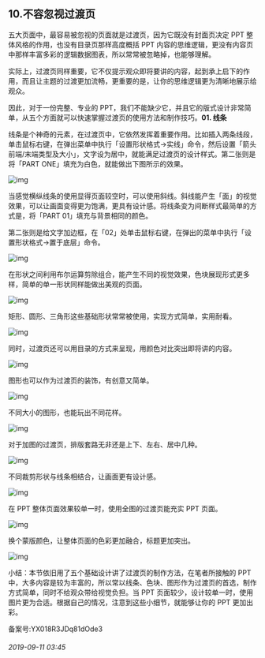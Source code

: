 ## 10.不容忽视过渡页
五大页面中，最容易被忽视的页面就是过渡页，因为它既没有封面页决定 PPT 整体风格的作用，也没有目录页那样高度概括 PPT 内容的思维逻辑，更没有内容页中那样丰富多彩的逻辑数据图表，所以常常被忽略掉，也能够理解。


实际上，过渡页同样重要，它不仅提示观众即将要讲的内容，起到承上启下的作用，而且让主题的过渡更加流畅，更重要的是，让你的思维逻辑更为清晰地展示给观众。


因此，对于一份完整、专业的 PPT，我们不能缺少它，并且它的版式设计非常简单，从五个方面就可以快速掌握过渡页的使用方法和制作技巧。**01. 线条**


线条是个神奇的元素，在过渡页中，它依然发挥着重要作用。比如插入两条线段， 单击鼠标右键，在弹出菜单中执行「设置形状格式→实线」命令，然后设置「箭头前端/末端类型及大小」，文字设为居中，就能满足过渡页的设计样式。第二张则是将「PART ONE」填充为白色，就能做出下图所示的效果。


![img](https://pic4.zhimg.com/v2-07b94d6b054b4fd6e2e0512ee8329bc8.webp)

当感觉横纵线条的使用显得页面较空时，可以使用斜线。斜线能产生「面」的视觉效果，可以让画面变得更为饱满，更具有设计感。将线条变为间断样式最简单的方式是，将「PART 01」填充与背景相同的颜色。


第二张则是给文字加边框，在「02」处单击鼠标右键，在弹出的菜单中执行「设置形状格式→置于底层」命令。


![img](https://pic4.zhimg.com/v2-d68594e623492a9cbb3bfdd6bdc7098c.webp)

在形状之间利用布尔运算剪除组合，能产生不同的视觉效果，色块展现形式更多样，简单的单一形状同样能做出美观的页面。


![img](https://pic2.zhimg.com/v2-a8e74ae02748b8c8a77d3fbbb92f8f28.webp)

矩形、圆形、三角形这些基础形状常常被使用，实现方式简单，实用耐看。


![img](https://pic4.zhimg.com/v2-d459029d9ba055581e1684b2e8c6c9b6.webp)

同时，过渡页还可以用目录的方式来呈现，用颜色对比突出即将讲的内容。  




![img](https://pic2.zhimg.com/v2-1d469ddccbbb7e4c5605e5520b05bc87.webp)

图形也可以作为过渡页的装饰，有创意又简单。


![img](https://pic1.zhimg.com/v2-7b47f2f4cbf3deeb9595c5e97ea0f99f.webp)

不同大小的图形，也能玩出不同花样。  




![img](https://pic4.zhimg.com/v2-326f47cde9ea25d1e82951ed9b19b175.webp)

对于加图的过渡页，排版套路无非还是上下、左右、居中几种。


![img](https://pic1.zhimg.com/v2-a10250e1819e291e7c77feed127af907.webp)

不同裁剪形状与线条相结合，让画面更有设计感。


![img](https://pic4.zhimg.com/v2-c019de6c2afcf3f8ae60066c9673c091.webp)

  

  

在 PPT 整体页面效果较单一时，使用全图的过渡页能充实 PPT 页面。


![img](https://pic1.zhimg.com/v2-cce1b3357b73bb2e6420312ae90e70b2.webp)

换个蒙版颜色，让整体页面的色彩更加融合，标题更加突出。


![img](https://pic4.zhimg.com/v2-ad6897b07c97d08ee1f9465533ccb5a9.webp)

小结：本节依旧用了五个基础设计讲了过渡页的制作方法，在笔者所接触的 PPT 中，大多内容是较为丰富的，所以常以线条、色块、图形作为过渡页的首选，制作方式简单，同时不给观众带给视觉负担。当 PPT 页面较少，设计较单一时，使用图片更为合适。根据自己的情况，注意到这些小细节，就能够让你的 PPT 更加出彩。


备案号:YX018R3JDq81dOde3


###### 2019-09-11 03:45
